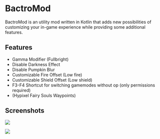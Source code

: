 # BactroMod

BactroMod is an utility mod written in Kotlin that adds new possibilities of customizing your in-game experience while providing some additional features.

## Features

* Gamma Modifier (Fullbright)
* Disable Darkness Effect
* Disable Pumpkin Blur
* Customizable Fire Offset (Low fire)
* Customizable Shield Offset (Low shield)
* F3-F4 Shortcut for switching gamemodes without op (only permissions required)
* (Hypixel Fairy Souls Waypoints)

## Screenshots

![](https://i.imgur.com/CIdyeb7.png)

![](https://i.imgur.com/HmwqHnd.png)
